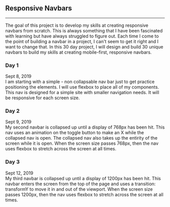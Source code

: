 ## Responsive Navbars
___
The goal of this project is to develop my skills at creating responsive navbars from scratch.
This is always something that I have been fascinated with learning but have always struggled
to figure out. Each time I come to the point of building a navbar in a project, I can't seem
to get it right and I want to change that. In this 30 day project, I will design and build 
30 unique navbars to build my skills at creating mobile-first, responsive navbars.

### Day 1
Sept 8, 2019  
I am starting with a simple - non collapsable nav bar just to get practice positioning the 
elements. I will use flexbox to place all of my components. This nav is designed for a simple
site with smaller navigation needs. It will be responsive for each screen size.

### Day 2
Sept 9, 2019  
My second navbar is collapsed up until a display of 768px has been hit. This nav uses an 
animation on the toggle button to make an X while the collapsed nav is open. The collapsed
nav also takes up the entirity of the screen while it is open. When the screen size passes
768px, then the nav uses flexbox to stretch across the screen at all times.

### Day 3
Sept 12, 2019  
My third navbar is collapsed up until a display of 1200px has been hit. This navbar enters
the screen from the top of the page and uses a transition: transformY to move it in and out
of the viewport. When the screen size passes 1200px, then the nav uses flexbox to stretch 
across the screen at all times.